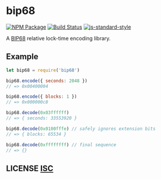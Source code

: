 # bip68
[![NPM Package](https://img.shields.io/npm/v/bip68.svg?style=flat-square)](https://www.npmjs.org/package/bip68)
[![Build Status](https://img.shields.io/travis/bitcoinjs/bip68.svg?branch=master&style=flat-square)](https://travis-ci.org/bitcoinjs/bip68)
[![js-standard-style](https://cdn.rawgit.com/feross/standard/master/badge.svg)](https://github.com/feross/standard)

A [BIP68](https://github.com/bitcoin/bips/blob/master/bip-0068.mediawiki) relative lock-time encoding library.


## Example
``` javascript
let bip68 = require('bip68')

bip68.encode({ seconds: 2048 })
// => 0x00400004

bip68.encode({ blocks: 1 })
// => 0x000000c8

bip68.decode(0x03ffffff)
// => { seconds: 33553920 }

bip68.decode(0x0100fffe) // safely ignores extension bits
// => { blocks: 65534 }

bip68.decode(0xffffffff) // final sequence
// => {}
```


## LICENSE [ISC](LICENSE)
